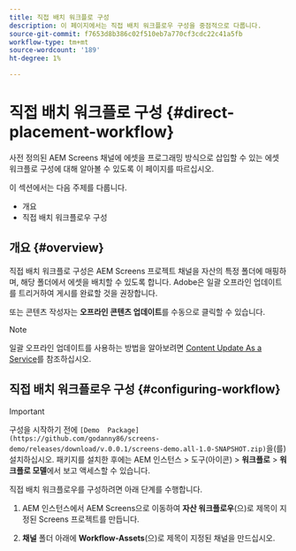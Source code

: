 ```yaml
---
title: 직접 배치 워크플로 구성
description: 이 페이지에서는 직접 배치 워크플로우 구성을 중점적으로 다룹니다.
source-git-commit: f7653d8b386c02f510eb7a770cf3cdc22c41a5fb
workflow-type: tm+mt
source-wordcount: '189'
ht-degree: 1%

---
```



# 직접 배치 워크플로 구성 {#direct-placement-workflow}

사전 정의된 AEM Screens 채널에 에셋을 프로그래밍 방식으로 삽입할 수 있는 에셋 워크플로 구성에 대해 알아볼 수 있도록 이 페이지를 따르십시오.

이 섹션에서는 다음 주제를 다룹니다.

* 개요
* 직접 배치 워크플로우 구성

## 개요 {#overview}

직접 배치 워크플로 구성은 AEM Screens 프로젝트 채널을 자산의 특정 폴더에 매핑하며, 해당 폴더에서 에셋을 배치할 수 있도록 합니다. Adobe은 일괄 오프라인 업데이트를 트리거하여 게시를 완료할 것을 권장합니다.

또는 콘텐츠 작성자는 **오프라인 콘텐츠 업데이트**&#x200B;를 수동으로 클릭할 수 있습니다.

>[!NOTE]
>
>일괄 오프라인 업데이트를 사용하는 방법을 알아보려면 [Content Update As a Service](/help/user-guide/content-update-as-a-service.md)를 참조하십시오.

## 직접 배치 워크플로우 구성 {#configuring-workflow}

>[!IMPORTANT]
>
>구성을 시작하기 전에 `[Demo  Package](https://github.com/godanny86/screens-demo/releases/download/v.0.0.1/screens-demo.all-1.0-SNAPSHOT.zip)`을(를) 설치하십시오. 패키지를 설치한 후에는 AEM 인스턴스 > 도구(아이콘) > **워크플로** > **워크플로 모델**&#x200B;에서 보고 액세스할 수 있습니다.

직접 배치 워크플로우를 구성하려면 아래 단계를 수행합니다.

1. AEM 인스턴스에서 AEM Screens으로 이동하여 **자산 워크플로우**(으)로 제목이 지정된 Screens 프로젝트를 만듭니다.

1. **채널** 폴더 아래에 **Workflow-Assets**(으)로 제목이 지정된 채널을 만드십시오.


